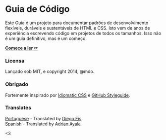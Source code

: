 # Guia de Código

Este Guia é um projeto para documentar padrões de desenvolvimento flexíveis, duráveis e sustentáveis de HTML e CSS. Isto vem de anos de experiência escrevendo código em projetos de todos os tamanhos. Isso não é um guia definitivo, mas é um começo.

**[Comece a ler ☞](http://diegoeis.github.io/code-guide/pt-br)**

### Licensa

Lançado sob MIT, e copyright 2014, @mdo.

### Obrigado

Fortemente inspirado por [Idiomatic CSS](https://github.com/necolas/idiomatic-css) e [GitHub Styleguide](http://github.com/styleguide).

### Translates

[Portuguese](http://diegoeis.github.io/code-guide/pt-br/) - Translated by [Diego Eis](http://tableless.com.br/)  
[Spanish](http://adrianayala.mx/code-guide/es/) - Translated by [Adrian Ayala](http://adrianayala.mx/)

<3
